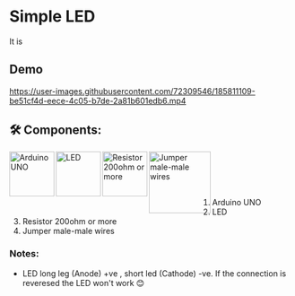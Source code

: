 # Simple LED
It is

## Demo
https://user-images.githubusercontent.com/72309546/185811109-be51cf4d-eece-4c05-b7de-2a81b601edb6.mp4



## 🛠️ Components:
<img align="left" alt="Arduino UNO" width="80px" src="https://upload.wikimedia.org/wikipedia/commons/thumb/3/38/Arduino_Uno_-_R3.jpg/220px-Arduino_Uno_-_R3.jpg" draggable="false"/>
 
 <img align="left" alt="LED" width="80px" src="https://media.istockphoto.com/vectors/red-led-icon-on-white-background-led-sign-light-emitting-diode-flat-vector-id886019460?k=20&m=886019460&s=170667a&w=0&h=m9Nty9VBLojMhEqKjtOZBZfNjjoZvw39a766V7jeGdY=" draggable="false"/>
    
<img align="left" alt="Resistor 200ohm or more" width="80px" src="https://ielectrony-com.b-cdn.net/wp-content/uploads/2018/09/220-resistor-1-tolerance-True.png" draggable="false"/>
   
<img align="left" alt="Jumper male-male wires" width="110px" src="https://potentiallabs.com/cart/image/cache/catalog/nov-dec/m-m-800x600.jpg" draggable="false"/>
 
 <br><br><br><br>
 
 <ol>
 <li>Arduino UNO</li>
 <li>LED</li>
 <li>Resistor 200ohm or more</li>
 <li>Jumper male-male wires</li>
 </ol>

### Notes:
<ul>
<li>LED long leg (Anode) +ve  ,  short led (Cathode) -ve.    If the connection is reveresed the LED won't work 😊</li>
</ul>

